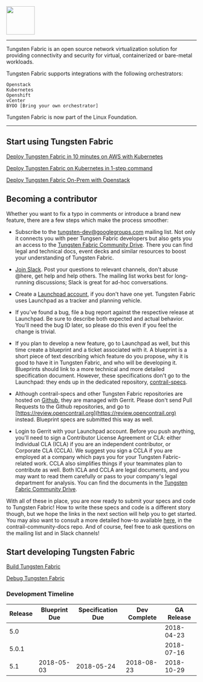<img src="https://github.com/tungstenfabric/website/raw/master/TungstenFabric_Gradient_RGB-03.png" height="75">

----

Tungsten Fabric is an open source network virtualization solution for
providing connectivity and security for virtual, containerized or 
bare-metal workloads.

Tungsten Fabric supports integrations with the following orchestrators:
```
Openstack
Kubernetes
Openshift
vCenter
BYOO [Bring your own orchestrator]
```

Tungsten Fabric is now part of the Linux Foundation.


---

## Start using Tungsten Fabric
[Deploy Tungsten Fabric in 10 minutes on AWS with Kubernetes]

[Deploy Tungsten Fabric on Kubernetes in 1-step command](Tungsten-Fabric-one-line-install-on-k8s.md)

[Deploy Tungsten Fabric On-Prem with Openstack]

## Becoming a contributor

Whether you want to fix a typo in comments or introduce a brand new feature, there are a few steps which make the process smoother:

* Subscribe to the [tungsten-dev@googlegroups.com](https://groups.google.com/forum/#!forum/tungsten-dev) mailing list. Not only it 
connects you with peer Tungsen Fabric developers but also gets you an access to the [Tungsten Fabric Community Drive](https://drive.google.com/drive/folders/0AM-bGoKiRBuTUk9PVA).
There you can find legal and technical docs, event decks and similar resources to boost your understanding of Tungsten Fabric.

* [Join Slack](https://tungsten.io/slack). Post your questions to relevant channels, don't abuse @here, get help and help others. The mailing list works best for long-running discussions;
Slack is great for ad-hoc conversations.

* Create a [Launchpad account](https://login.launchpad.net/iwoFJXFITJbWRFUj/+decide), if you don't have one yet. Tungsten Fabric uses Launchpad as a tracker and 
planning vehicle.

* If you've found a bug, file a bug report against the respective release at Launchpad. Be sure to describe both expected and actual behavior. You'll need the bug ID later, 
so please do this even if you feel the change is trivial.

* If you plan to develop a new feature, go to Launchpad as well, but this time create a blueprint and a ticket associated with it. A blueprint is a short piece of text
describing which feature do you propose, why it is good to have it in Tungsten Fabric, and who will be developing it. Blueprints should link to a more technical and more detailed 
specification document. However, these specifications don't go to the Launchpad: they ends up in the dedicated repository, [contrail-specs](https://github.com/Juniper/contrail-specs).

* Although contrail-specs and other Tungsten Fabric repositories are hosted on [Github](http://www.github.com/), they are managed with Gerrit. Please don't send Pull Requests to
the Github repositories, and go to [https://review.opencontrail.org](https://review.opencontrail.org) instead. Blueprint specs are submitted this way as well.

* Login to Gerrit with your Launchpad account. Before you push anything, you'll need to sign a Contributor License Agreement or CLA: either Individual CLA (ICLA) if you are an independent
contributor, or Corporate CLA (CCLA). We suggest you sign a CCLA if you are employed at a company which pays you for your Tungsten Fabric-related work. CCLA also simplifies things if your teammates
plan to contribute as well. Both ICLA and CCLA are legal documents, and you may want to read them carefully or pass to your company's legal department for analysis. You can find the documents in the 
[Tungsten Fabric Community Drive](https://drive.google.com/drive/folders/11uNo0C1erBT02_qKmgoXOTDoi3SyewZg).

With all of these in place, you are now ready to submit your specs and code to Tungsten Fabric! How to write these specs and code is a different story though, but we hope the links in the next section will help 
you to get started. You may also want to consult a more detailed how-to available [here](https://github.com/Juniper/contrail-community-docs/blob/master/Contributor/GettingStarted/getting-started-with-opencontrail-development.md), 
in the contrail-community-docs repo. And of course, feel free to ask questions on the mailing list and in Slack channels!

## Start developing Tungsten Fabric

[Build Tungsten Fabric]

[Debug Tungsten Fabric]

### Development Timeline

| Release | Blueprint Due | Specification Due | Dev Complete | GA Release |
| ------- | ------------- | ----------------- | ------------ | ---------- |
|   5.0   |               |                   |              | 2018-04-23 |
|  5.0.1  |               |                   |              | 2018-07-16 |
|   5.1   |  2018-05-03   |     2018-05-24    |  2018-08-23  | 2018-10-29 |

[(LFN)]: https://www.linuxfoundation.org/projects/networking/
[Deploy Tungsten Fabric in 10 minutes on AWS with Kubernetes]: Tungsten-Fabric-10-minute-deployment-with-k8s-on-AWS.md
[Deploy Tungsten Fabric On-Prem with Openstack]: https://github.com/Juniper/contrail-ansible-deployer/wiki/Contrail-with-Kolla-Ocata
[Build Tungsten Fabric]: https://github.com/Juniper/contrail-dev-env
[Debug Tungsten Fabric]: https://github.com/Juniper/contrail-ansible-deployer/wiki/Debugging-contrail-code-in-contrail-microservices

